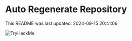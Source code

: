 # Auto Regenerate Repository

This README was last updated: 2024-09-15 20:41:06

 ![TryHackMe](https://tryhackme.com/badge/533634)